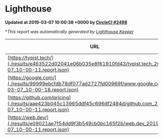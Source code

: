 
# Lighthouse

**Updated at 2019-03-07 10:00:38 +0000 by [CircleCI #2498](https://circleci.com/gh/ItinerisLtd/lighthouse-keeper-example/2498)**

**This report was automatically generated by [Lighthouse Keeper](https://github.com/itinerisltd/lighthouse-keeper)*

| URL | Performance | Accessibility | Best Practices | SEO | PWA | Updated At |
| --- | --- | --- | --- | --- | --- | --- |
| [https://typist.tech/](./results/e463522d02041e06b035e8f61910fd43/typist.tech_2019-03-07_10-00-11.report.json) | 1 |  |  |  |  | 2019-03-07T10:00:11.476Z |
| [https://google.com/](./results/99999ebcfdb78df077ad2727fd00969f/www.google.com_2019-03-07_10-00-18.report.json) | 0.94 | 0.71 | 0.93 | 0.8 | 0.58 | 2019-03-07T10:00:18.502Z |
| [https://github.com/pricing](./results/aae423b045c13965ddf45c696df2484d/github.com_2019-03-07_10-00-11.report.json) | 0.8 | 0.89 | 0.93 | 0.9 | 0.58 | 2019-03-07T10:00:11.160Z |
| [https://web.dev/](./results/e09021ae7f54dd9f3b549cb0bc165f2b/web.dev_2019-03-07_10-00-11.report.json) | 0.97 | 0.93 | 1 | 0.91 | 1 | 2019-03-07T10:00:11.790Z |
